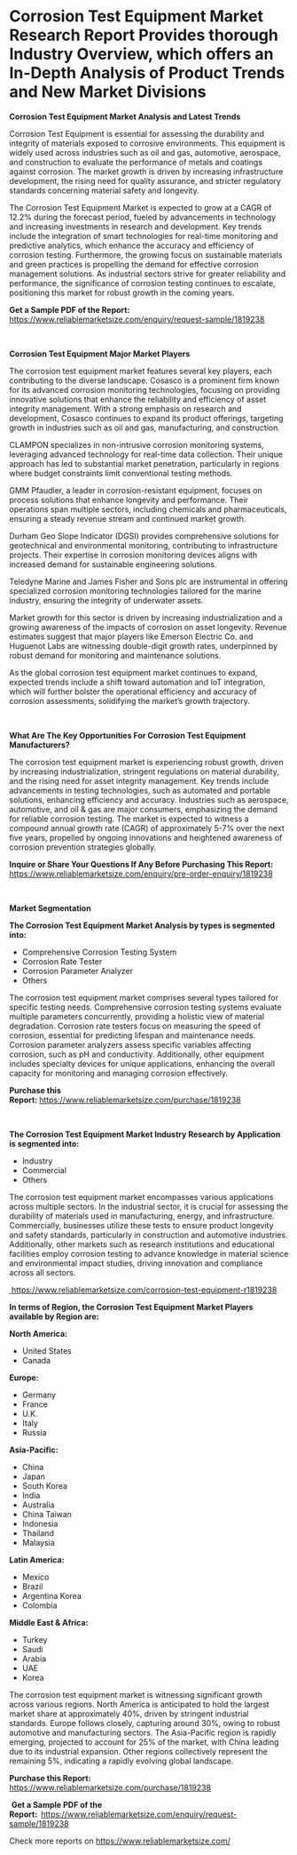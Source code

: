 <p><h1>Corrosion Test Equipment Market Research Report Provides thorough Industry Overview, which offers an In-Depth Analysis of Product Trends and New Market Divisions</h1></p><p><strong>Corrosion Test Equipment Market Analysis and Latest Trends</strong></p>
<p><p>Corrosion Test Equipment is essential for assessing the durability and integrity of materials exposed to corrosive environments. This equipment is widely used across industries such as oil and gas, automotive, aerospace, and construction to evaluate the performance of metals and coatings against corrosion. The market growth is driven by increasing infrastructure development, the rising need for quality assurance, and stricter regulatory standards concerning material safety and longevity.</p><p>The Corrosion Test Equipment Market is expected to grow at a CAGR of 12.2% during the forecast period, fueled by advancements in technology and increasing investments in research and development. Key trends include the integration of smart technologies for real-time monitoring and predictive analytics, which enhance the accuracy and efficiency of corrosion testing. Furthermore, the growing focus on sustainable materials and green practices is propelling the demand for effective corrosion management solutions. As industrial sectors strive for greater reliability and performance, the significance of corrosion testing continues to escalate, positioning this market for robust growth in the coming years.</p></p>
<p><strong>Get a Sample PDF of the Report:&nbsp;</strong> <a href="https://www.reliablemarketsize.com/enquiry/request-sample/1819238?utm_campaign=1995&utm_medium=2&utm_source=Github&utm_content=ia&utm_term=18022025&utm_id=corrosion-test-equipment">https://www.reliablemarketsize.com/enquiry/request-sample/1819238</a></p>
<p>&nbsp;</p>
<p><strong>Corrosion Test Equipment Major Market Players</strong></p>
<p><p>The corrosion test equipment market features several key players, each contributing to the diverse landscape. Cosasco is a prominent firm known for its advanced corrosion monitoring technologies, focusing on providing innovative solutions that enhance the reliability and efficiency of asset integrity management. With a strong emphasis on research and development, Cosasco continues to expand its product offerings, targeting growth in industries such as oil and gas, manufacturing, and construction.</p><p>CLAMPON specializes in non-intrusive corrosion monitoring systems, leveraging advanced technology for real-time data collection. Their unique approach has led to substantial market penetration, particularly in regions where budget constraints limit conventional testing methods.</p><p>GMM Pfaudler, a leader in corrosion-resistant equipment, focuses on process solutions that enhance longevity and performance. Their operations span multiple sectors, including chemicals and pharmaceuticals, ensuring a steady revenue stream and continued market growth.</p><p>Durham Geo Slope Indicator (DGSI) provides comprehensive solutions for geotechnical and environmental monitoring, contributing to infrastructure projects. Their expertise in corrosion monitoring devices aligns with increased demand for sustainable engineering solutions.</p><p>Teledyne Marine and James Fisher and Sons plc are instrumental in offering specialized corrosion monitoring technologies tailored for the marine industry, ensuring the integrity of underwater assets.</p><p>Market growth for this sector is driven by increasing industrialization and a growing awareness of the impacts of corrosion on asset longevity. Revenue estimates suggest that major players like Emerson Electric Co. and Huguenot Labs are witnessing double-digit growth rates, underpinned by robust demand for monitoring and maintenance solutions.</p><p>As the global corrosion test equipment market continues to expand, expected trends include a shift toward automation and IoT integration, which will further bolster the operational efficiency and accuracy of corrosion assessments, solidifying the market’s growth trajectory.</p></p>
<p>&nbsp;</p>
<p><strong>What Are The Key Opportunities For Corrosion Test Equipment Manufacturers?</strong></p>
<p><p>The corrosion test equipment market is experiencing robust growth, driven by increasing industrialization, stringent regulations on material durability, and the rising need for asset integrity management. Key trends include advancements in testing technologies, such as automated and portable solutions, enhancing efficiency and accuracy. Industries such as aerospace, automotive, and oil & gas are major consumers, emphasizing the demand for reliable corrosion testing. The market is expected to witness a compound annual growth rate (CAGR) of approximately 5-7% over the next five years, propelled by ongoing innovations and heightened awareness of corrosion prevention strategies globally.</p></p>
<p><strong>Inquire or Share Your Questions If Any Before Purchasing This Report:</strong> <a href="https://www.reliablemarketsize.com/enquiry/pre-order-enquiry/1819238?utm_campaign=1995&utm_medium=2&utm_source=Github&utm_content=ia&utm_term=18022025&utm_id=corrosion-test-equipment">https://www.reliablemarketsize.com/enquiry/pre-order-enquiry/1819238</a></p>
<p>&nbsp;</p>
<p><strong>Market Segmentation</strong></p>
<p><strong>The Corrosion Test Equipment Market Analysis by types is segmented into:</strong></p>
<p><ul><li>Comprehensive Corrosion Testing System</li><li>Corrosion Rate Tester</li><li>Corrosion Parameter Analyzer</li><li>Others</li></ul></p>
<p><p>The corrosion test equipment market comprises several types tailored for specific testing needs. Comprehensive corrosion testing systems evaluate multiple parameters concurrently, providing a holistic view of material degradation. Corrosion rate testers focus on measuring the speed of corrosion, essential for predicting lifespan and maintenance needs. Corrosion parameter analyzers assess specific variables affecting corrosion, such as pH and conductivity. Additionally, other equipment includes specialty devices for unique applications, enhancing the overall capacity for monitoring and managing corrosion effectively.</p></p>
<p><strong>Purchase this Report:&nbsp;</strong><a href="https://www.reliablemarketsize.com/purchase/1819238?utm_campaign=1995&utm_medium=2&utm_source=Github&utm_content=ia&utm_term=18022025&utm_id=corrosion-test-equipment">https://www.reliablemarketsize.com/purchase/1819238</a></p>
<p>&nbsp;</p>
<p><strong>The Corrosion Test Equipment Market Industry Research by Application is segmented into:</strong></p>
<p><ul><li>Industry</li><li>Commercial</li><li>Others</li></ul></p>
<p><p>The corrosion test equipment market encompasses various applications across multiple sectors. In the industrial sector, it is crucial for assessing the durability of materials used in manufacturing, energy, and infrastructure. Commercially, businesses utilize these tests to ensure product longevity and safety standards, particularly in construction and automotive industries. Additionally, other markets such as research institutions and educational facilities employ corrosion testing to advance knowledge in material science and environmental impact studies, driving innovation and compliance across all sectors.</p></p>
<p><a href="https://www.reliablemarketsize.com/corrosion-test-equipment-r1819238?utm_campaign=1995&utm_medium=2&utm_source=Github&utm_content=ia&utm_term=18022025&utm_id=corrosion-test-equipment">&nbsp;https://www.reliablemarketsize.com/corrosion-test-equipment-r1819238</a></p>
<p><strong>In terms of Region, the Corrosion Test Equipment Market Players available by Region are:</strong></p>
<p>
    <p> <strong> North America: </strong>
        <ul>
            <li>United States</li>
            <li>Canada</li>
        </ul>
        </p> 
    <p> <strong> Europe: </strong>
        <ul>
            <li>Germany</li>
            <li>France</li>
            <li>U.K.</li>
            <li>Italy</li>
            <li>Russia</li>
        </ul>
        </p> 
    <p> <strong> Asia-Pacific: </strong>
        <ul>
            <li>China</li>
            <li>Japan</li>
            <li>South Korea</li>
            <li>India</li>
            <li>Australia</li>
            <li>China Taiwan</li>
            <li>Indonesia</li>
            <li>Thailand</li>
            <li>Malaysia</li>
        </ul>
        </p> 
    <p> <strong> Latin America: </strong>
        <ul>
            <li>Mexico</li>
            <li>Brazil</li>
            <li>Argentina Korea</li>
            <li>Colombia</li>
        </ul>
        </p> 
    <p> <strong> Middle East & Africa: </strong>
        <ul>
            <li>Turkey</li>
            <li>Saudi</li>
            <li>Arabia</li>
            <li>UAE</li>
            <li>Korea</li>
        </ul>
    </p>
    </p>
<p><p>The corrosion test equipment market is witnessing significant growth across various regions. North America is anticipated to hold the largest market share at approximately 40%, driven by stringent industrial standards. Europe follows closely, capturing around 30%, owing to robust automotive and manufacturing sectors. The Asia-Pacific region is rapidly emerging, projected to account for 25% of the market, with China leading due to its industrial expansion. Other regions collectively represent the remaining 5%, indicating a rapidly evolving global landscape.</p></p>
<p><strong>Purchase this Report: </strong><a href="https://www.reliablemarketsize.com/purchase/1819238?utm_campaign=1995&utm_medium=2&utm_source=Github&utm_content=ia&utm_term=18022025&utm_id=corrosion-test-equipment">https://www.reliablemarketsize.com/purchase/1819238</a></p>
<p>&nbsp;<strong>Get a Sample PDF of the Report:&nbsp;&nbsp;</strong><a href="https://www.reliablemarketsize.com/enquiry/request-sample/1819238?utm_campaign=1995&utm_medium=2&utm_source=Github&utm_content=ia&utm_term=18022025&utm_id=corrosion-test-equipment">https://www.reliablemarketsize.com/enquiry/request-sample/1819238</a></p>
<p><strong></strong></p>
<p>Check more reports on <a href="https://www.reliablemarketsize.com/?utm_campaign=1995&utm_medium=2&utm_source=Github&utm_content=ia&utm_term=18022025&utm_id=corrosion-test-equipment">https://www.reliablemarketsize.com/</a></p>